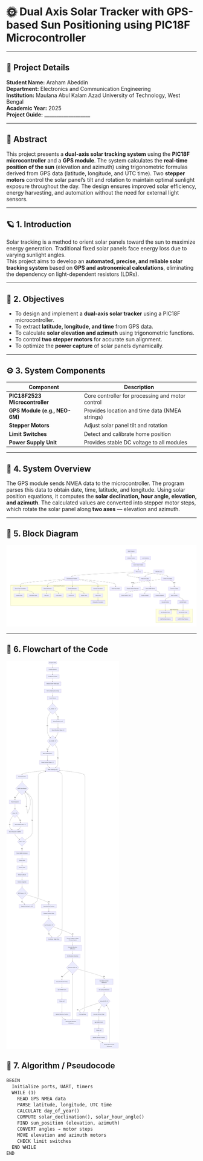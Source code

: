 # 🌞 Dual Axis Solar Tracker with GPS-based Sun Positioning using PIC18F Microcontroller

---

## 🏫 Project Details
**Student Name:** Araham Abeddin  
**Department:** Electronics and Communication Engineering  
**Institution:** Maulana Abul Kalam Azad University of Technology, West Bengal  
**Academic Year:** 2025  
**Project Guide:** ___________________

---

## 🧾 Abstract
This project presents a **dual-axis solar tracking system** using the **PIC18F microcontroller** and a **GPS module**. The system calculates the **real-time position of the sun** (elevation and azimuth) using trigonometric formulas derived from GPS data (latitude, longitude, and UTC time). Two **stepper motors** control the solar panel’s tilt and rotation to maintain optimal sunlight exposure throughout the day. The design ensures improved solar efficiency, energy harvesting, and automation without the need for external light sensors.

---

## 🪐 1. Introduction
Solar tracking is a method to orient solar panels toward the sun to maximize energy generation. Traditional fixed solar panels face energy loss due to varying sunlight angles.  
This project aims to develop an **automated, precise, and reliable solar tracking system** based on **GPS and astronomical calculations**, eliminating the dependency on light-dependent resistors (LDRs).

---

## 🎯 2. Objectives
- To design and implement a **dual-axis solar tracker** using a PIC18F microcontroller.  
- To extract **latitude, longitude, and time** from GPS data.  
- To calculate **solar elevation and azimuth** using trigonometric functions.  
- To control **two stepper motors** for accurate sun alignment.  
- To optimize the **power capture** of solar panels dynamically.

---

## ⚙️ 3. System Components

| Component | Description |
|------------|-------------|
| **PIC18F2523 Microcontroller** | Core controller for processing and motor control |
| **GPS Module (e.g., NEO-6M)** | Provides location and time data (NMEA strings) |
| **Stepper Motors** | Adjust solar panel tilt and rotation |
| **Limit Switches** | Detect and calibrate home position |
| **Power Supply Unit** | Provides stable DC voltage to all modules |

---

## 🧭 4. System Overview
The GPS module sends NMEA data to the microcontroller. The program parses this data to obtain date, time, latitude, and longitude. Using solar position equations, it computes the **solar declination, hour angle, elevation, and azimuth**. The calculated values are converted into stepper motor steps, which rotate the solar panel along **two axes** — elevation and azimuth.

---

## 🧩 5. Block Diagram
![Block Diagram](./block_diagram.png)

---

## 🔄 6. Flowchart of the Code
![Flowchart](./flowchart.jpeg)


## 🧮 7. Algorithm / Pseudocode
```text
BEGIN
  Initialize ports, UART, timers
  WHILE (1)
    READ GPS NMEA data
    PARSE latitude, longitude, UTC time
    CALCULATE day_of_year()
    COMPUTE solar_declination(), solar_hour_angle()
    FIND sun_position (elevation, azimuth)
    CONVERT angles → motor steps
    MOVE elevation and azimuth motors
    CHECK limit switches
  END WHILE
END
```
